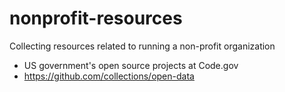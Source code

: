# nonprofit-resources
Collecting resources related to running a non-profit organization

  - US government's open source projects at Code.gov
  - https://github.com/collections/open-data 
